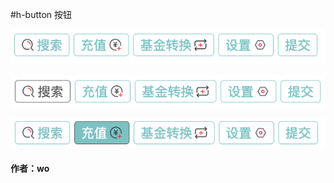 #h-button 按钮

 ![button logo](src/assate/WechatIMG19193.png)
 
 ![button logo](src/assate/WechatIMG19194.png)
 
 ![button logo](src/assate/WechatIMG19195.png)
 

#### 作者：wo

